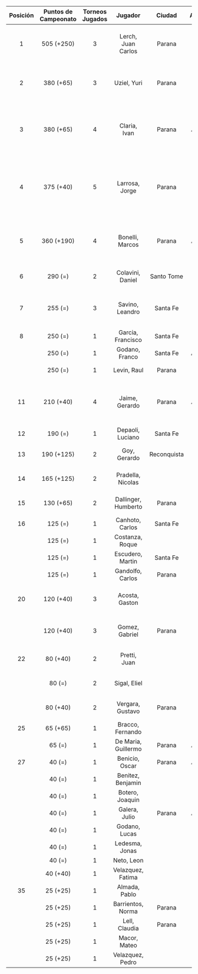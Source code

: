 |  Posición  |  Puntos de Campeonato  |  Torneos Jugados  |       Jugador       |   Ciudad    |  Afiliación  |                    Puntos sumados                     |
|:----------:|:----------------------:|:-----------------:|:-------------------:|:-----------:|:------------:|:-----------------------------------------------------:|
|     1      |       505 (+250)       |         3         | Lerch, Juan Carlos  |   Parana    | Tiro Federal |           250 (T05) + 190 (T03) + 65 (T04)            |
|     2      |       380 (+65)        |         3         |     Uziel, Yuri     |   Parana    | Tiro Federal |           190 (T04) + 125 (T03) + 65 (T05)            |
|     3      |       380 (+65)        |         4         |    Claria, Ivan     |   Parana    |   Aspatem    |      125 (T03) + 125 (T04) + 65 (T05) + 65 (T01)      |
|     4      |       375 (+40)        |         5         |   Larrosa, Jorge    |   Parana    | Tiro Federal | 190 (T02) + 65 (T03) + 40 (T01) + 40 (T05) + 40 (T04) |
|     5      |       360 (+190)       |         4         |   Bonelli, Marcos   |   Parana    |   Aspatem    |      190 (T05) + 65 (T04) + 65 (T03) + 40 (T01)       |
|     6      |        290 (=)         |         2         |  Colavini, Daniel   | Santo Tome  |   Atemeli    |                 250 (T03) + 40 (T04)                  |
|     7      |        255 (=)         |         3         |   Savino, Leandro   |  Santa Fe   |   Atemeli    |            125 (T02) + 65 (T04) + 65 (T03)            |
|     8      |        250 (=)         |         1         |  Garcia, Francisco  |  Santa Fe   |   Atemeli    |                       250 (T02)                       |
|            |        250 (=)         |         1         |   Godano, Franco    |  Santa Fe   |   ATEMELI    |                       250 (T04)                       |
|            |        250 (=)         |         1         |     Levin, Raul     |   Parana    |              |                       250 (T01)                       |
|     11     |       210 (+40)        |         4         |   Jaime, Gerardo    |   Parana    |   Aspatem    |       65 (T04) + 65 (T03) + 40 (T01) + 40 (T05)       |
|     12     |        190 (=)         |         1         |  Depaoli, Luciano   |  Santa Fe   |   Atemeli    |                       190 (T01)                       |
|     13     |       190 (+125)       |         2         |    Goy, Gerardo     | Reconquista |    ATMAR     |                 125 (T05) + 65 (T01)                  |
|     14     |       165 (+125)       |         2         |  Pradella, Nicolas  |             |              |                 125 (T05) + 40 (T04)                  |
|     15     |       130 (+65)        |         2         | Dallinger, Humberto |   Parana    | Tiro Federal |                  65 (T05) + 65 (T01)                  |
|     16     |        125 (=)         |         1         |   Canhoto, Carlos   |  Santa Fe   |   Atemeli    |                       125 (T02)                       |
|            |        125 (=)         |         1         |   Costanza, Roque   |             |              |                       125 (T04)                       |
|            |        125 (=)         |         1         |  Escudero, Martin   |  Santa Fe   |   Atemeli    |                       125 (T01)                       |
|            |        125 (=)         |         1         |  Gandolfo, Carlos   |   Parana    | Tiro Federal |                       125 (T01)                       |
|     20     |       120 (+40)        |         3         |   Acosta, Gaston    |             |              |            40 (T03) + 40 (T05) + 40 (T04)             |
|            |       120 (+40)        |         3         |   Gomez, Gabriel    |   Parana    | Tiro Federal |            40 (T05) + 40 (T03) + 40 (T01)             |
|     22     |        80 (+40)        |         2         |    Pretti, Juan     |             |              |                  40 (T05) + 40 (T04)                  |
|            |         80 (=)         |         2         |    Sigal, Eliel     |             |              |                  40 (T01) + 40 (T04)                  |
|            |        80 (+40)        |         2         |  Vergara, Gustavo   |   Parana    | Tiro Federal |                  40 (T01) + 40 (T05)                  |
|     25     |        65 (+65)        |         1         |  Bracco, Fernando   |             |              |                       65 (T05)                        |
|            |         65 (=)         |         1         | De Maria, Guillermo |   Parana    |   Aspatem    |                       65 (T01)                        |
|     27     |         40 (=)         |         1         |   Benicio, Oscar    |   Parana    |   Aspatem    |                       40 (T03)                        |
|            |         40 (=)         |         1         |  Benitez, Benjamin  |             |              |                       40 (T03)                        |
|            |         40 (=)         |         1         |   Botero, Joaquin   |             |              |                       40 (T03)                        |
|            |         40 (=)         |         1         |    Galera, Julio    |   Parana    |   Aspatem    |                       40 (T01)                        |
|            |         40 (=)         |         1         |    Godano, Lucas    |             |              |                       40 (T04)                        |
|            |         40 (=)         |         1         |   Ledesma, Jonas    |             |              |                       40 (T03)                        |
|            |         40 (=)         |         1         |     Neto, Leon      |             |              |                       40 (T03)                        |
|            |        40 (+40)        |         1         |  Velazquez, Fatima  |             |              |                       40 (T05)                        |
|     35     |        25 (+25)        |         1         |    Almada, Pablo    |             |              |                       25 (T05)                        |
|            |        25 (+25)        |         1         |  Barrientos, Norma  |   Parana    | Tiro Federal |                       25 (T05)                        |
|            |        25 (+25)        |         1         |    Lell, Claudia    |   Parana    | Tiro Federal |                       25 (T05)                        |
|            |        25 (+25)        |         1         |    Macor, Mateo     |             |              |                       25 (T05)                        |
|            |        25 (+25)        |         1         |  Velazquez, Pedro   |             |              |                       25 (T05)                        |